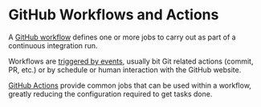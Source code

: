 # GitHub Workflows and Actions

A [GitHub workflow](workflows/) defines one or more jobs to carry out as part of a continuous integration run.

Workflows are [triggered by events](trigger-events.md), usually bit Git related actions (commit, PR, etc.) or by schedule or human interaction with the GitHub website.

[GitHub Actions](actions.md) provide common jobs that can be used within a workflow, greatly reducing the configuration required to get tasks done.
